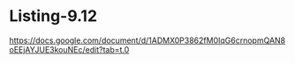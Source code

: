 # Listing-9.12

https://docs.google.com/document/d/1ADMX0P3862fM0IqG6crnopmQAN8oEEjAYJUE3kouNEc/edit?tab=t.0
